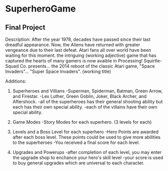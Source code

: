 SuperheroGame
=============

Final Project
-------------
Description: 
After the year 1978, decades have passed since their last dreadful appearance.
Now, the Aliens have returned with greater vengeance due to their last defeat.
Atari fans all over world have been waiting for this moment. 
the intriguing (working adjective) game that has captured the hearts of many gamers
is now avaible in Processing! 
Squirtle-Squad Co. presents... the 2014 reboot of the classic Atari game, "Space Invaders"...
"Super Space Invaders". (working title)

Additions:

1. Superheroes and Villians
  -Superman, Spiderman, Batman, Green Arrow, and Firestar.
  -Lex Luther, Green Goblin, Joker, Black Archer, and Aftershock.
  -all of the superheroes has their general shooting ability but each has their own special ability.
  -each of the villains have their own special ability.
  
2. Game Modes
  -Story Modes for each superhero. (3 levels for each)

3. Levels and a Boss Level for each superhero
  -Hero Points are awarded after each boss level. These points could be used to give more abilities to the superheroes
  -You received a final score for each level. 

4. Upgrades and Powerups
  -after completion of each level, you may enter the upgrade shop to enchance your hero's skill level
  -your score is used to buy general upgrades which are universal to each character.
